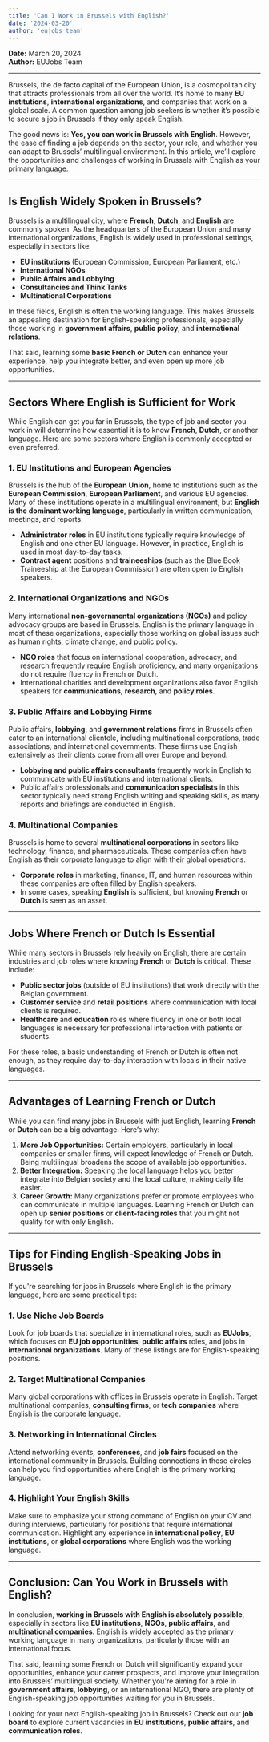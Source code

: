 ```yaml
---
title: 'Can I Work in Brussels with English?'
date: '2024-03-20'
author: 'eujobs team'
---
```


**Date:** March 20, 2024  
**Author:** EUJobs Team  

---

Brussels, the de facto capital of the European Union, is a cosmopolitan city that attracts professionals from all over the world. It’s home to many **EU institutions**, **international organizations**, and companies that work on a global scale. A common question among job seekers is whether it’s possible to secure a job in Brussels if they only speak English.

The good news is: **Yes, you can work in Brussels with English**. However, the ease of finding a job depends on the sector, your role, and whether you can adapt to Brussels’ multilingual environment. In this article, we’ll explore the opportunities and challenges of working in Brussels with English as your primary language.

---

## Is English Widely Spoken in Brussels?

Brussels is a multilingual city, where **French**, **Dutch**, and **English** are commonly spoken. As the headquarters of the European Union and many international organizations, English is widely used in professional settings, especially in sectors like:

- **EU institutions** (European Commission, European Parliament, etc.)
- **International NGOs**
- **Public Affairs and Lobbying**
- **Consultancies and Think Tanks**
- **Multinational Corporations**

In these fields, English is often the working language. This makes Brussels an appealing destination for English-speaking professionals, especially those working in **government affairs**, **public policy**, and **international relations**.

That said, learning some **basic French or Dutch** can enhance your experience, help you integrate better, and even open up more job opportunities.

---

## Sectors Where English is Sufficient for Work

While English can get you far in Brussels, the type of job and sector you work in will determine how essential it is to know **French**, **Dutch**, or another language. Here are some sectors where English is commonly accepted or even preferred.

### 1. **EU Institutions and European Agencies**

Brussels is the hub of the **European Union**, home to institutions such as the **European Commission**, **European Parliament**, and various EU agencies. Many of these institutions operate in a multilingual environment, but **English is the dominant working language**, particularly in written communication, meetings, and reports.

- **Administrator roles** in EU institutions typically require knowledge of English and one other EU language. However, in practice, English is used in most day-to-day tasks.
- **Contract agent** positions and **traineeships** (such as the Blue Book Traineeship at the European Commission) are often open to English speakers.

### 2. **International Organizations and NGOs**

Many international **non-governmental organizations (NGOs)** and policy advocacy groups are based in Brussels. English is the primary language in most of these organizations, especially those working on global issues such as human rights, climate change, and public policy.

- **NGO roles** that focus on international cooperation, advocacy, and research frequently require English proficiency, and many organizations do not require fluency in French or Dutch.
- International charities and development organizations also favor English speakers for **communications**, **research**, and **policy roles**.

### 3. **Public Affairs and Lobbying Firms**

Public affairs, **lobbying**, and **government relations** firms in Brussels often cater to an international clientele, including multinational corporations, trade associations, and international governments. These firms use English extensively as their clients come from all over Europe and beyond.

- **Lobbying and public affairs consultants** frequently work in English to communicate with EU institutions and international clients.
- Public affairs professionals and **communication specialists** in this sector typically need strong English writing and speaking skills, as many reports and briefings are conducted in English.

### 4. **Multinational Companies**

Brussels is home to several **multinational corporations** in sectors like technology, finance, and pharmaceuticals. These companies often have English as their corporate language to align with their global operations.

- **Corporate roles** in marketing, finance, IT, and human resources within these companies are often filled by English speakers.
- In some cases, speaking **English** is sufficient, but knowing **French** or **Dutch** is seen as an asset.

---

## Jobs Where French or Dutch Is Essential

While many sectors in Brussels rely heavily on English, there are certain industries and job roles where knowing **French** or **Dutch** is critical. These include:

- **Public sector jobs** (outside of EU institutions) that work directly with the Belgian government.
- **Customer service** and **retail positions** where communication with local clients is required.
- **Healthcare** and **education** roles where fluency in one or both local languages is necessary for professional interaction with patients or students.

For these roles, a basic understanding of French or Dutch is often not enough, as they require day-to-day interaction with locals in their native languages.

---

## Advantages of Learning French or Dutch

While you can find many jobs in Brussels with just English, learning **French** or **Dutch** can be a big advantage. Here’s why:

1. **More Job Opportunities:** Certain employers, particularly in local companies or smaller firms, will expect knowledge of French or Dutch. Being multilingual broadens the scope of available job opportunities.
2. **Better Integration:** Speaking the local language helps you better integrate into Belgian society and the local culture, making daily life easier.
3. **Career Growth:** Many organizations prefer or promote employees who can communicate in multiple languages. Learning French or Dutch can open up **senior positions** or **client-facing roles** that you might not qualify for with only English.

---

## Tips for Finding English-Speaking Jobs in Brussels

If you're searching for jobs in Brussels where English is the primary language, here are some practical tips:

### 1. **Use Niche Job Boards**

Look for job boards that specialize in international roles, such as **EUJobs**, which focuses on **EU job opportunities**, **public affairs** roles, and jobs in **international organizations**. Many of these listings are for English-speaking positions.

### 2. **Target Multinational Companies**

Many global corporations with offices in Brussels operate in English. Target multinational companies, **consulting firms**, or **tech companies** where English is the corporate language.

### 3. **Networking in International Circles**

Attend networking events, **conferences**, and **job fairs** focused on the international community in Brussels. Building connections in these circles can help you find opportunities where English is the primary working language.

### 4. **Highlight Your English Skills**

Make sure to emphasize your strong command of English on your CV and during interviews, particularly for positions that require international communication. Highlight any experience in **international policy**, **EU institutions**, or **global corporations** where English was the working language.

---

## Conclusion: Can You Work in Brussels with English?

In conclusion, **working in Brussels with English is absolutely possible**, especially in sectors like **EU institutions**, **NGOs**, **public affairs**, and **multinational companies**. English is widely accepted as the primary working language in many organizations, particularly those with an international focus.

That said, learning some French or Dutch will significantly expand your opportunities, enhance your career prospects, and improve your integration into Brussels’ multilingual society. Whether you're aiming for a role in **government affairs**, **lobbying**, or an international NGO, there are plenty of English-speaking job opportunities waiting for you in Brussels.

Looking for your next English-speaking job in Brussels? Check out our **job board** to explore current vacancies in **EU institutions**, **public affairs**, and **communication roles**.

